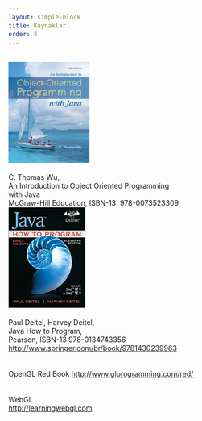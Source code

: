 ```yaml
---
layout: simple-block
title: Kaynaklar
order: 4
---
```

<br>
<div class="row">
    <div class="col-md-4 text-center">
        <img src="/files/bbs515-oop/javaBook1.jpg" style = "height:200px;"/><br>
        <br> 
        C. Thomas Wu, <br>
        An Introduction to Object Oriented Programming<br> 
        with Java<br> 
        McGraw-Hill Education, ISBN-13: 978-0073523309<br>
    </div>
    <div class="col-md-4 text-center">
        <img src="/files/bbs515-oop/javaDeitel.jpg" style = "height:200px;"/><br> 
        <br> 
        Paul Deitel, Harvey Deitel, <br>
        Java How to Program,<br> 
        Pearson, ISBN-13 978-0134743356<br>
        <a href="http://www.springer.com/br/book/9781430239963">http://www.springer.com/br/book/9781430239963</a>
    </div>
    <div class="col-md-4">
    <br> 
    <br> 
    OpenGL Red Book
    <a href="http://www.glprogramming.com/red/">http://www.glprogramming.com/red/</a>
    <br> 
    <br> 
    <br> 
    WebGL
    <br>
    <a href="http://learningwebgl.com">http://learningwebgl.com</a>
    </div>
</div>
